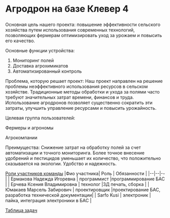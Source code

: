 # Агродрон на базе Клевер 4
#####  
Основная цель нашего проекта:  повышение эффективности сельского хозяйства путем использования современных технологий, позволяющих фермерам оптимизировать уход за урожаем и повысить его качество.

Основные функции устройства:
1. Мониторинг полей
2. Доставка агрохимикатов
3. Автоматизированный контроль

Проблема, которую решает проект:
Наш проект направлен на решение проблемы неэффективного использования ресурсов в сельском хозяйстве. Традиционные методы обработки и ухода за полями часто требуют значительных затрат времени, финансов и труда. Использование агродронов позволяет существенно сократить эти затраты, улучшить управление ресурсами и повысить урожайность.

Целевая группа пользователей:

Фермеры и агрономы

Агрокомпании

Преимущества:
Снижение затрат на обработку полей за счет автоматизации и точного мониторинга.
Более точное внесение удобрений и пестицидов уменьшает их количество, что положительно сказывается на экологии.
Удобство и надежность.



[Роли участников команды](https://ru.docworkspace.com/d/sIDnrvOGkAYfcxLcG)
|Фио участника| Роль | Обязанности |
|--|--|--|
| Ермакова Надежда Игоревна | программист |программирование БАС  |
| Ерчева Ксения Владимировна | технолог |3Д печать, сборка  |
| Юмакаев Марсель Забирович | проектировщик |проектирование БАС, разработка технической документации|
| Sarfo Kusi | электроник | пайка, интеграция электроники в БАС  |

[Таблица задач](https://docs.google.com/spreadsheets/d/1T2Fwhqz330lJm_u9Q_x4WXdaUo9IYAJOTVtL2FbRbL4/edit?gid=0#gid=0)
